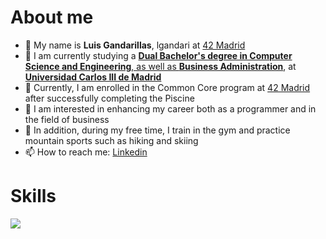# About me

- 👋 My name is **Luis Gandarillas**, lgandari at [42 Madrid](https://www.42madrid.com)
- 🔭 I am currently studying a [**Dual Bachelor's degree in Computer Science and Engineering**, as well as **Business Administration**](https://www.uc3m.es/doble-grado/informatica-ade), at [**Universidad Carlos III de Madrid**](https://www.uc3m.es/inicio)
- 🌱 Currently, I am enrolled in the Common Core program at [42 Madrid](https://www.42madrid.com) after successfully completing the Piscine
- 🚀 I am interested in enhancing my career both as a programmer and in the field of business
- 💬 In addition, during my free time, I train in the gym and practice mountain sports such as hiking and skiing
- 📫 How to reach me: [Linkedin](https://www.linkedin.com/in/luis-gandarillas)

# Skills
<p align="left">
  <a href="https://skillicons.dev">
    <img src="https://skillicons.dev/icons?i=c,python,git,github,linux" />
  </a>
</p>
